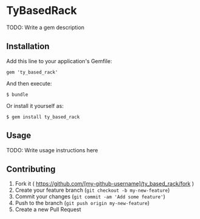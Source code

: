 # TyBasedRack

TODO: Write a gem description

## Installation

Add this line to your application's Gemfile:

    gem 'ty_based_rack'

And then execute:

    $ bundle

Or install it yourself as:

    $ gem install ty_based_rack

## Usage

TODO: Write usage instructions here

## Contributing

1. Fork it ( https://github.com/[my-github-username]/ty_based_rack/fork )
2. Create your feature branch (`git checkout -b my-new-feature`)
3. Commit your changes (`git commit -am 'Add some feature'`)
4. Push to the branch (`git push origin my-new-feature`)
5. Create a new Pull Request

